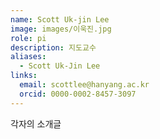 ```yaml
---
name: Scott Uk-jin Lee
image: images/이욱진.jpg
role: pi
description: 지도교수
aliases:
  - Scott Uk-Jin Lee
links:
  email: scottlee@hanyang.ac.kr
  orcid: 0000-0002-8457-3097
---
```


각자의 소개글
